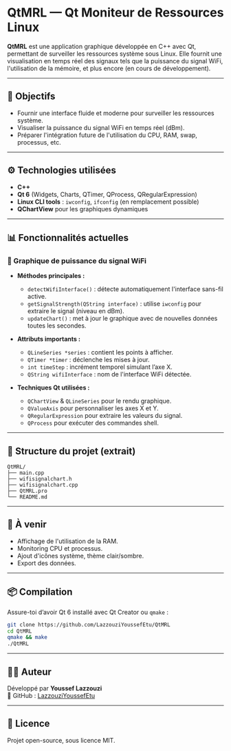 # QtMRL — Qt Moniteur de Ressources Linux

**QtMRL** est une application graphique développée en C++ avec Qt, permettant de surveiller les ressources système sous Linux. Elle fournit une visualisation en temps réel des signaux tels que la puissance du signal WiFi, l'utilisation de la mémoire, et plus encore (en cours de développement).

---

## 📌 Objectifs

- Fournir une interface fluide et moderne pour surveiller les ressources système.
- Visualiser la puissance du signal WiFi en temps réel (dBm).
- Préparer l'intégration future de l'utilisation du CPU, RAM, swap, processus, etc.

---

## ⚙️ Technologies utilisées

- **C++**
- **Qt 6** (Widgets, Charts, QTimer, QProcess, QRegularExpression)
- **Linux CLI tools** : `iwconfig`, `ifconfig` (en remplacement possible)
- **QChartView** pour les graphiques dynamiques

---

## 📊 Fonctionnalités actuelles

### 📶 Graphique de puissance du signal WiFi

- **Méthodes principales :**
  - `detectWifiInterface()` : détecte automatiquement l'interface sans-fil active.
  - `getSignalStrength(QString interface)` : utilise `iwconfig` pour extraire le signal (niveau en dBm).
  - `updateChart()` : met à jour le graphique avec de nouvelles données toutes les secondes.
  
- **Attributs importants :**
  - `QLineSeries *series` : contient les points à afficher.
  - `QTimer *timer` : déclenche les mises à jour.
  - `int timeStep` : incrément temporel simulant l’axe X.
  - `QString wifiInterface` : nom de l'interface WiFi détectée.

- **Techniques Qt utilisées :**
  - `QChartView` & `QLineSeries` pour le rendu graphique.
  - `QValueAxis` pour personnaliser les axes X et Y.
  - `QRegularExpression` pour extraire les valeurs du signal.
  - `QProcess` pour exécuter des commandes shell.

---

## 📁 Structure du projet (extrait)

```
QtMRL/
├── main.cpp
├── wifisignalchart.h
├── wifisignalchart.cpp
├── QtMRL.pro
└── README.md
```

---

## 🚀 À venir

- Affichage de l'utilisation de la RAM.
- Monitoring CPU et processus.
- Ajout d'icônes système, thème clair/sombre.
- Export des données.

---

## 📦 Compilation

Assure-toi d’avoir Qt 6 installé avec Qt Creator ou `qmake` :
```bash
git clone https://github.com/LazzouziYoussefEtu/QtMRL
cd QtMRL
qmake && make
./QtMRL
```

---

## 🧑‍💻 Auteur

Développé par **Youssef Lazzouzi**  
🔗 GitHub : [LazzouziYoussefEtu](https://github.com/LazzouziYoussefEtu)

---

## 📜 Licence

Projet open-source, sous licence MIT.
